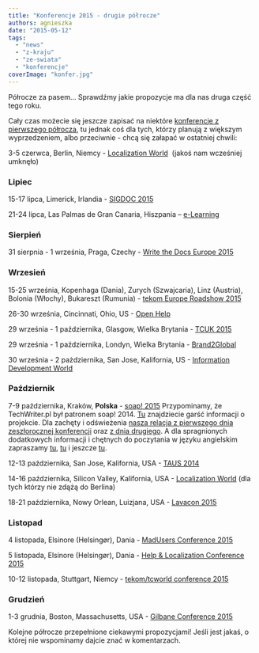 ```yaml
---
title: "Konferencje 2015 - drugie półrocze"
authors: agnieszka
date: "2015-05-12"
tags:
  - "news"
  - "z-kraju"
  - "ze-swiata"
  - "konferencje"
coverImage: "konfer.jpg"
---
```


Półrocze za pasem... Sprawdźmy jakie propozycje ma dla nas druga część tego
roku.

<!--truncate-->

Cały czas możecie się jeszcze zapisać na niektóre
[konferencje z pierwszego półrocza](http://techwriter.pl/konferencje-2015-pierwsze-polrocze/ "Konferencje pierwsze półrocze 2015"),
tu jednak coś dla tych, którzy planują z większym wyprzedzeniem, albo
przeciwnie - chcą się załapać w ostatniej chwili:

3-5 czerwca, Berlin, Niemcy
- [Localization World](http://www.locworld.com/ "Localization World")  (jakoś
nam wcześniej umknęło)

### Lipiec

15-17 lipca, Limerick, Irlandia -
[SIGDOC 2015](http://sigdoc.acm.org/conference/2015/ "SIGDOC 2015")

21-24 lipca, Las Palmas de Gran Canaria, Hiszpania
– [e-Learning](http://elearning-conf.org/ "E-learning")

### Sierpień

31 sierpnia - 1 września, Praga, Czechy -
[Write the Docs Europe 2015](http://www.writethedocs.org/conf/eu/2015/ "Write the Docs 2015")

### Wrzesień

15-25 września, Kopenhaga (Dania), Zurych (Szwajcaria), Linz (Austria), Bolonia
(Włochy), Bukareszt (Rumunia) -
[tekom Europe Roadshow 2015](http://conferences.tekom.de/tekom-europe-roadshow-2015/tekom-europe-roadshow-2015/ "tekom Roadshow 2015")

26-30 września, Cincinnati, Ohio, US -
[Open Help](http://www.openhelpconference.com/ "Open Help")

29 września - 1 października, Glasgow, Wielka Brytania -
[TCUK 2015](http://technicalcommunicationuk.com/ "TCUK 2015")

29 września - 1 października, Londyn, Wielka Brytania -
[Brand2Global](http://www.brand2global.com/ "Brand2global")

30 września - 2 pażdziernika, San Jose, Kalifornia, US -
[Information Development World](https://www.etouches.com/ehome/113382 "IDW 2015")

### Październik

7-9 października, Kraków, **Polska** -
[soap! 2015](http://soapconf.com/ "soap! 2015") Przypominamy, że TechWriter.pl
był patronem soap! 2014.
[Tu](http://techwriter.pl/mydlo-lubi-zabawe/ "Mydło lubi zabawę") znajdziecie
garść informacji o projekcie. Dla zachęty i
odświeżenia [nasza relacja z pierwszego dnia zeszłorocznej konferencji](http://techwriter.pl/soap-2014-relacja-z-pierwszego-dnia/ "Dzień pierwszy") oraz
[z dnia drugiego](http://techwriter.pl/soap-2014-relacja-z-drugiego-dnia/ "Dzień drugi").
A dla spragnionych dodatkowych informacji i chętnych do poczytania w języku
angielskim zapraszamy
[tu](http://techwriter.pl/soap-2014-summary-of-day-1/ "Day 1"),
[tu](http://techwriter.pl/soap-2014-summary-of-day-2/ "Day 2") i jeszcze
[tu](http://techwriter.pl/soap-just-wants-to-have-fun/ "Summary").

12-13 października, San Jose, Kalifornia, USA -
[TAUS 2014](https://events.taus.net/events/conferences/taus-annual-conference-2015 "TAUS 2015")

14-16 października, Silicon Valley, Kalifornia, USA -
[Localization World](http://www.locworld.com/events/locworld29-silicon-valley-2015/ "Localization World") (dla
tych którzy nie zdążą do Berlina)

18-21 października, Nowy Orlean, Luizjana, USA -
[Lavacon 2015](http://lavacon.org "Lavacon 2015")

### Listopad

4 listopada, Elsinore (Helsingør), Dania -
[MadUsers Conference 2015](http://write2users.com/madusers-conference-2015/ "MadUsers 2015")

5 listopada, Elsinore (Helsingør), Dania -
[Help & Localization Conference 2015](http://write2users.com/help-localization-conference-2015/ "Help&Localization 2015")

10-12 listopada, Stuttgart, Niemcy -
[tekom/tcworld conference 2015](http://conferences.tekom.de/tcworld15/tcworld15/ "tcworld 2015")

### Grudzień

1-3 grudnia, Boston, Massachusetts, USA -
[Gilbane Conference 2015](http://gilbaneconference.com/2015/ "Gilbane Conference 2015")

Kolejne półrocze przepełnione ciekawymi propozycjami! Jeśli jest jakaś, o której
nie wspominamy dajcie znać w komentarzach.
